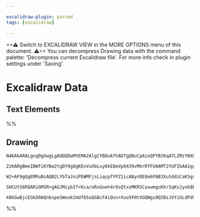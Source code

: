```yaml
---

excalidraw-plugin: parsed
tags: [excalidraw]

---
```

==⚠  Switch to EXCALIDRAW VIEW in the MORE OPTIONS menu of this document. ⚠== You can decompress Drawing data with the command palette: 'Decompress current Excalidraw file'. For more info check in plugin settings under 'Saving'


# Excalidraw Data
## Text Elements
%%
## Drawing
```compressed-json
N4KAkARALgngDgUwgLgAQQQDwMYEMA2AlgCYBOuA7hADTgQBuCpAzoQPYB2KqATLZMzYBXUtiRoIACyhQ4zZAHoFAc0JRJQgEYA6bGwC2CgF7N6hbEcK4OCtptbErHALRY8RMpWdx8Q1TdIEfARcZgRmBShcZQUebTieGjoghH0EDihmbgBtcDBQMEKIEm4IABYAVWYAZQAlWoB1ABEmgFlnJoAJAE4AUX6EegAtAHkkwshYRFLA7CiOZWDxosxu

ZzKARgBmeIBWfiKYNa2tgDY9g8gKEnVuXbLuy6kEQmVpO439vMhrRfFUAAMT2YUFIbAA1ggAMJsfBsUilADEGwQKJRy0gmlw2HByjBQg4xBhcIRElB1mYcFwgQyGIgADNCPh8NVYEsJIIPHSQWDIQ0bpJuHxvhAeRCEKyYOz0JySk98W8OOEsmgNk82FTsGojqqAUCRXjhHAAJLEFWobIAXSe9PIaVN3A4QmZT0IhKwpVwALp+MJSuY5oKE2g8H+

W2+AF9gQgEMRuBsAQB2LYbTaJniPEWMFjsLiqspfYPZ1icABynDE8e6PAB3XuSddzCaKSgse4oKECCemmEhN6wTSGXNTpdIqEcGIuFbcdViY2px4u26AA4tsueOmnkQOODHc78Fu2Di22h6QQwnkI+BrXRcHA4Kyp/8g9BJKl/hBJ6RdwcGIQEBQABC2K4r6RKwvCSL0tBMHLBA2AiDSUDGq2+isry0IQaS6DIqieFwQhpBIShqTATihoEuBJKlO

SHCUtS6RQARiGMSR+gAGJMiybIfrKca/oRxGoeh4r8sQtxoMKRSCaxwmguKkrSqKsJynk8EsRkbG1MIirKvGAkachqEjJq2rxnqBlEbJqTsZwUDsbg+hMjqqBqmpMmaahtkZNUhBGP8NaWUJqQACpYFAACCRDKHm6DBPSTFBdZaFRKQkVEWwFBvrgM6oCOB7uYZbG9ISEUZVlIS5RA1JglQv7MNgYLMgAGtwiaJrs2gdfVjWwvgACa3BlMuAJdYW

kBGGwBjcEGkD0AQnbxpeSWeak2mUf65oQGBcF4iQvn+Xuo5FHtVGQWgs0QIBsJVYiULdPd93sexdK1AgyjOtSSK9E0P0/c9EDLYVVk+fJkImVAubDvuv5wIEZjCMwADipD7X5/z5b+tqOQgb3uqjCwzSK6S4JowS5R2XYitgRBwO2pCdk8HA4/TjMisIUDbv8lNA0UdgAFYIHMNTM3ArRsMQCAlaT5PcGe+AXmAUZ0IywSBleEZAA===
```
%%